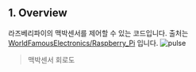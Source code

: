 ## 1. Overview

라즈베리파이의 맥박센서를 제어할 수 있는 코드입니다. 출처는
[WorldFamousElectronics/Raspberry_Pi](https://github.com/WorldFamousElectronics/Raspberry_Pi/tree/master/PulseSensor_C_Pi)
입니다.
![pulse](https://user-images.githubusercontent.com/55047453/69010706-842cbe00-09a5-11ea-9860-274778c2dc08.png)
> 맥박센서 회로도

